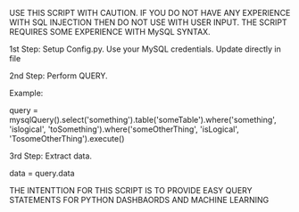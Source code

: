 USE THIS SCRIPT WITH CAUTION. IF YOU DO NOT HAVE ANY EXPERIENCE WITH SQL INJECTION THEN DO NOT USE WITH USER INPUT. THE SCRIPT REQUIRES SOME EXPERIENCE WITH MySQL SYNTAX.

1st Step: Setup Config.py. Use your MySQL credentials. Update directly in file

2nd Step: Perform QUERY.

Example:

query = mysqlQuery().select('something').table('someTable').where('something', 'islogical', 'toSomething').where('someOtherThing', 'isLogical', 'TosomeOtherThing').execute()

3rd Step: Extract data.

data = query.data

THE INTENTTION FOR THIS SCRIPT IS TO PROVIDE EASY QUERY STATEMENTS FOR PYTHON DASHBAORDS AND MACHINE LEARNING
